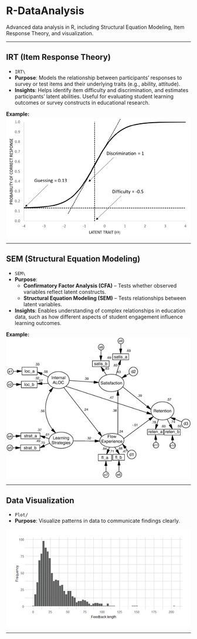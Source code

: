 # R-DataAnalysis
Advanced data analysis in R, including Structural Equation Modeling, Item Response Theory, and visualization.

---

## IRT (Item Response Theory)
- `IRT\` 
- **Purpose**: Models the relationship between participants’ responses to survey or test items and their underlying traits (e.g., ability, attitude).  
- **Insights**: Helps identify item difficulty and discrimination, and estimates participants’ latent abilities. Useful for evaluating student learning outcomes or survey constructs in educational research.

**Example:**  
![Example ICC](IRT/ExampleICC.png)

---

## SEM (Structural Equation Modeling)
- `SEM\`  
- **Purpose**:  
  - **Confirmatory Factor Analysis (CFA)** – Tests whether observed variables reflect latent constructs.  
  - **Structural Equation Modeling (SEM)** – Tests relationships between latent variables.  
- **Insights**: Enables understanding of complex relationships in education data, such as how different aspects of student engagement influence learning outcomes.

**Example:**  
![Example SEM](SEM/ExampleSEM.jpg)

---

## Data Visualization
- `Plot/`  
- **Purpose**: Visualize patterns in data to communicate findings clearly.  

![Example ggplot](Plot/feedbacklength.png)

---

